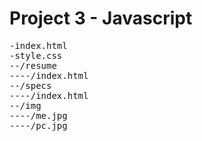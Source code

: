 <h1>Project 3 - Javascript</h1>
<pre>
-index.html
-style.css
--/resume
----/index.html
--/specs
----/index.html
--/img
----/me.jpg
----/pc.jpg
</pre>
